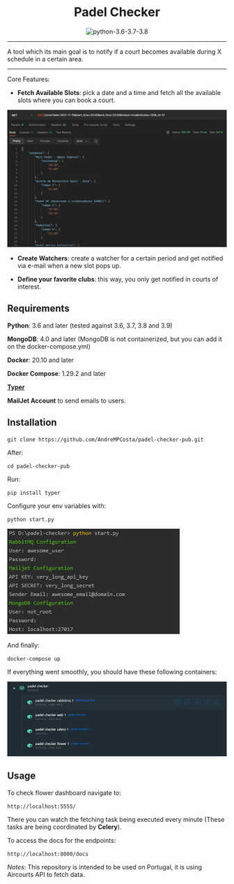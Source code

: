 <div style="text-align: center">
<h1>Padel Checker</h1>
<img src="https://img.shields.io/badge/python-3.6%20|%203.7%20|%203.8%20|%203.9-informational.svg" alt="python-3.6-3.7-3.8">
</div>

---
A tool which its main goal is to notify if a court becomes available during X schedule in a certain area.

---

Core Features:

- **Fetch Available Slots**: pick a date and a time and fetch all the available slots where you can book a court.

![img.png](readme/img.png)

- **Create Watchers**: create a watcher for a certain period and get notified via e-mail when a new slot pops up.


- **Define your favorite clubs**: this way, you only get notified in courts of interest.


## Requirements

**Python**: 3.6 and later (tested against 3.6, 3.7, 3.8 and 3.9)

**MongoDB**: 4.0 and later (MongoDB is not containerized, but you can add it on the docker-compose.yml)

**Docker**: 20.10 and later

**Docker Compose**: 1.29.2 and later

**[Typer](https://typer.tiangolo.com/)**

**MailJet Account** to send emails to users.

## Installation

```shell
git clone https://github.com/AndreMPCosta/padel-checker-pub.git
```

After:
```shell
cd padel-checker-pub
```

Run:
```shell
pip install typer
```

Configure your env variables with:
```shell
python start.py
```
![img3.png](readme/img3.png)

And finally:
```shell
docker-compose up
```

If everything went smoothly, you should have these following containers:

![img2.png](readme/img2.png)

## Usage

To check flower dashboard navigate to:
```
http://localhost:5555/
```

There you can watch the fetching task being executed every minute (These tasks are being coordinated by **Celery**).

To access the docs for the endpoints:

```
http://localhost:8000/docs
```


*Notes*: This repository is intended to be used on Portugal, it is using Aircourts API to fetch data.
